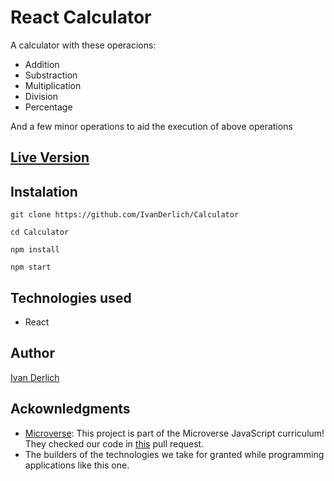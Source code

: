 # React Calculator

A calculator with these operacions:

  - Addition
  - Substraction
  - Multiplication
  - Division
  - Percentage

And a few minor operations to aid the execution of above operations

## [Live Version](https://ivanderlich-calculator.netlify.app/)

## Instalation

    git clone https://github.com/IvanDerlich/Calculator

    cd Calculator

    npm install

    npm start


## Technologies used

  - React

## Author

[Ivan Derlich](https://www.ivanderlich.com)

## Ackownledgments
  
- [Microverse](https://www.microverse.org/):   This project is part of the Microverse JavaScript curriculum! They checked our code in [this](https://github.com/SantiagoGuerra/to-do/pull/1) pull request.
- The builders of the technologies we take for granted while programming applications like this one.